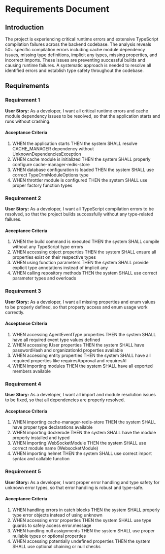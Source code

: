 # Requirements Document

## Introduction

The project is experiencing critical runtime errors and extensive TypeScript compilation failures across the backend codebase. The analysis reveals 50+ specific compilation errors including cache module dependency issues, missing type definitions, implicit any types, missing properties, and incorrect imports. These issues are preventing successful builds and causing runtime failures. A systematic approach is needed to resolve all identified errors and establish type safety throughout the codebase.

## Requirements

### Requirement 1

**User Story:** As a developer, I want all critical runtime errors and cache module dependency issues to be resolved, so that the application starts and runs without crashing.

#### Acceptance Criteria

1. WHEN the application starts THEN the system SHALL resolve CACHE_MANAGER dependency without UnknownDependenciesException
2. WHEN cache module is initialized THEN the system SHALL properly configure cache-manager-redis-store
3. WHEN database configuration is loaded THEN the system SHALL use correct TypeOrmModuleOptions type
4. WHEN throttler module is configured THEN the system SHALL use proper factory function types

### Requirement 2

**User Story:** As a developer, I want all TypeScript compilation errors to be resolved, so that the project builds successfully without any type-related failures.

#### Acceptance Criteria

1. WHEN the build command is executed THEN the system SHALL compile without any TypeScript type errors
2. WHEN accessing object properties THEN the system SHALL ensure all properties exist on their respective types
3. WHEN using function parameters THEN the system SHALL provide explicit type annotations instead of implicit any
4. WHEN calling repository methods THEN the system SHALL use correct parameter types and overloads

### Requirement 3

**User Story:** As a developer, I want all missing properties and enum values to be properly defined, so that property access and enum usage work correctly.

#### Acceptance Criteria

1. WHEN accessing AgentEventType properties THEN the system SHALL have all required event type values defined
2. WHEN accessing IUser properties THEN the system SHALL have passwordHash and organizationId properties available
3. WHEN accessing entity properties THEN the system SHALL have all required properties like requiresApproval and requiresAI
4. WHEN importing modules THEN the system SHALL have all exported members available

### Requirement 4

**User Story:** As a developer, I want all import and module resolution issues to be fixed, so that all dependencies are properly resolved.

#### Acceptance Criteria

1. WHEN importing cache-manager-redis-store THEN the system SHALL have proper type declarations available
2. WHEN importing dockerode THEN the system SHALL have the module properly installed and typed
3. WHEN importing WebSocketModule THEN the system SHALL use correct module name (WebsocketModule)
4. WHEN importing helmet THEN the system SHALL use correct import syntax and callable function

### Requirement 5

**User Story:** As a developer, I want proper error handling and type safety for unknown error types, so that error handling is robust and type-safe.

#### Acceptance Criteria

1. WHEN handling errors in catch blocks THEN the system SHALL properly type error objects instead of using unknown
2. WHEN accessing error properties THEN the system SHALL use type guards to safely access error.message
3. WHEN handling null assignments THEN the system SHALL use proper nullable types or optional properties
4. WHEN accessing potentially undefined properties THEN the system SHALL use optional chaining or null checks